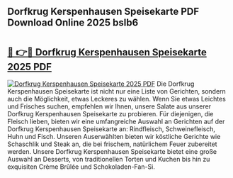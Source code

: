 ## Dorfkrug Kerspenhausen Speisekarte PDF Download Online 2025 bslb6

# <h2><a href="http://gc7eaf8.nevu.top/?p=Dorfkrug+Kerspenhausen+Speisekarte">🔗 👉🔴 Dorfkrug Kerspenhausen Speisekarte 2025 PDF</a></h2>

[![Dorfkrug Kerspenhausen Speisekarte 2025 PDF](https://i.imgur.com/dBaPXMq.png)](http://gc7eaf8.nevu.top/?p=Dorfkrug+Kerspenhausen+Speisekarte)
Die Dorfkrug Kerspenhausen Speisekarte ist nicht nur eine Liste von Gerichten, sondern auch die Möglichkeit, etwas Leckeres zu wählen. Wenn Sie etwas Leichtes und Frisches suchen, empfehlen wir Ihnen, unsere Salate aus unserer Dorfkrug Kerspenhausen Speisekarte zu probieren. Für diejenigen, die Fleisch lieben, bieten wir eine umfangreiche Auswahl an Gerichten auf der Dorfkrug Kerspenhausen Speisekarte an: Rindfleisch, Schweinefleisch, Huhn und Fisch. Unseren Auserwählten bieten wir köstliche Gerichte wie Schaschlik und Steak an, die bei frischem, natürlichem Feuer zubereitet werden. Unsere Dorfkrug Kerspenhausen Speisekarte bietet eine große Auswahl an Desserts, von traditionellen Torten und Kuchen bis hin zu exquisiten Crème Brûlée und Schokoladen-Fan-Si.
